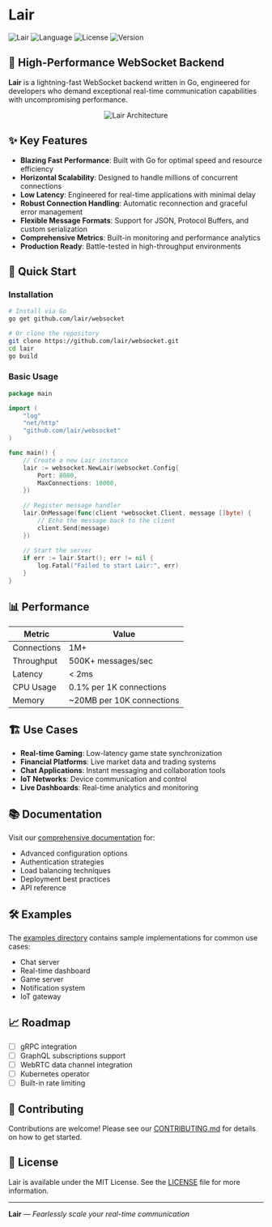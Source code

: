 # Lair

![Lair](https://img.shields.io/badge/Lair-WebSocket%20Backend-brightgreen?style=for-the-badge)
![Language](https://img.shields.io/badge/Go-00ADD8?style=for-the-badge&logo=go&logoColor=white)
![License](https://img.shields.io/badge/license-MIT-blue?style=for-the-badge)
![Version](https://img.shields.io/badge/version-1.0.0-red?style=for-the-badge)

## 🚀 High-Performance WebSocket Backend

**Lair** is a lightning-fast WebSocket backend written in Go, engineered for developers who demand exceptional real-time communication capabilities with uncompromising performance.

<p align="center">
  <img src="/api/placeholder/800/400" alt="Lair Architecture" />
</p>

## ✨ Key Features

- **Blazing Fast Performance**: Built with Go for optimal speed and resource efficiency
- **Horizontal Scalability**: Designed to handle millions of concurrent connections
- **Low Latency**: Engineered for real-time applications with minimal delay
- **Robust Connection Handling**: Automatic reconnection and graceful error management
- **Flexible Message Formats**: Support for JSON, Protocol Buffers, and custom serialization
- **Comprehensive Metrics**: Built-in monitoring and performance analytics
- **Production Ready**: Battle-tested in high-throughput environments

## 🔧 Quick Start

### Installation

```bash
# Install via Go
go get github.com/lair/websocket

# Or clone the repository
git clone https://github.com/lair/websocket.git
cd lair
go build
```

### Basic Usage

```go
package main

import (
    "log"
    "net/http"
    "github.com/lair/websocket"
)

func main() {
    // Create a new Lair instance
    lair := websocket.NewLair(websocket.Config{
        Port: 8080,
        MaxConnections: 10000,
    })
    
    // Register message handler
    lair.OnMessage(func(client *websocket.Client, message []byte) {
        // Echo the message back to the client
        client.Send(message)
    })
    
    // Start the server
    if err := lair.Start(); err != nil {
        log.Fatal("Failed to start Lair:", err)
    }
}
```

## 📊 Performance

| Metric | Value |
|--------|-------|
| Connections | 1M+ |
| Throughput | 500K+ messages/sec |
| Latency | < 2ms |
| CPU Usage | 0.1% per 1K connections |
| Memory | ~20MB per 10K connections |

## 🏗️ Use Cases

- **Real-time Gaming**: Low-latency game state synchronization
- **Financial Platforms**: Live market data and trading systems
- **Chat Applications**: Instant messaging and collaboration tools
- **IoT Networks**: Device communication and control
- **Live Dashboards**: Real-time analytics and monitoring

## 📚 Documentation

Visit our [comprehensive documentation](https://lair-docs.example.com) for:
- Advanced configuration options
- Authentication strategies
- Load balancing techniques
- Deployment best practices
- API reference

## 🛠️ Examples

The [examples directory](https://github.com/lair/websocket/examples) contains sample implementations for common use cases:
- Chat server
- Real-time dashboard
- Game server
- Notification system
- IoT gateway

## 📈 Roadmap

- [ ] gRPC integration
- [ ] GraphQL subscriptions support
- [ ] WebRTC data channel integration
- [ ] Kubernetes operator
- [ ] Built-in rate limiting

## 🤝 Contributing

Contributions are welcome! Please see our [CONTRIBUTING.md](CONTRIBUTING.md) for details on how to get started.

## 📝 License

Lair is available under the MIT License. See the [LICENSE](LICENSE) file for more information.

---

**Lair** — *Fearlessly scale your real-time communication*
